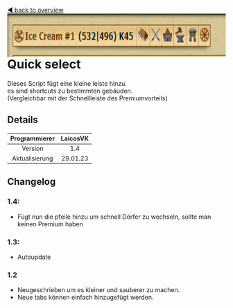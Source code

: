 [◀️ back to overview](https://github.com/laicosvk/DSS#Downloads "back to overview")
<img align="right" height="100" src="picture.png">

# Quick select
Dieses Script fügt eine kleine leiste hinzu.</br>
es sind shortcuts zu bestimmten gebäuden.</br>
(Vergleichbar mit der Schnellleiste des Premiumvorteils)

## Details
| Programmierer | LaicosVK |
| :---: | :---: |
| Version | 1.4 |
| Aktualisierung | 29.01.23 |

## Changelog

### 1.4:
- Fügt nun die pfeile hinzu um schnell Dörfer zu wechseln, sollte man keinen Premium haben

### 1.3:
- Autoupdate

### 1.2
- Neugeschrieben um es kleiner und sauberer zu machen.</br>
- Neue tabs können einfach hinzugefügt werden.
